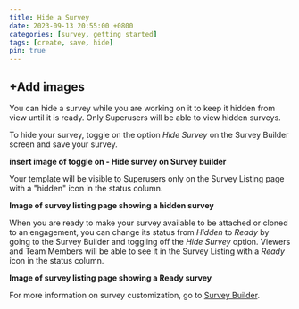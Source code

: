 ```yaml
---
title: Hide a Survey
date: 2023-09-13 20:55:00 +0800
categories: [survey, getting started]
tags: [create, save, hide]
pin: true
---
```


## +Add images

You can hide a survey while you are working on it to keep it hidden from view until it is ready. Only Superusers will be able to view hidden surveys.

To hide your survey, toggle on the option *Hide Survey* on the Survey Builder screen and save your survey.
   
**insert image of toggle on - Hide survey on Survey builder**

Your template will be visible to Superusers only on the Survey Listing page with a "hidden" icon in the status column. 

**Image of survey listing page showing a hidden survey**

When you are ready to make your survey available to be attached or cloned to an engagement, you can change its status from *Hidden* to *Ready* by going to the Survey Builder and toggling off the *Hide Survey* option. Viewers and Team Members will be able to see it in the Survey Listing with a *Ready* icon in the status column. 

**Image of survey listing page showing a Ready survey**

For more information on survey customization, go to [Survey Builder](/met-guide/posts/survey-builder/).

